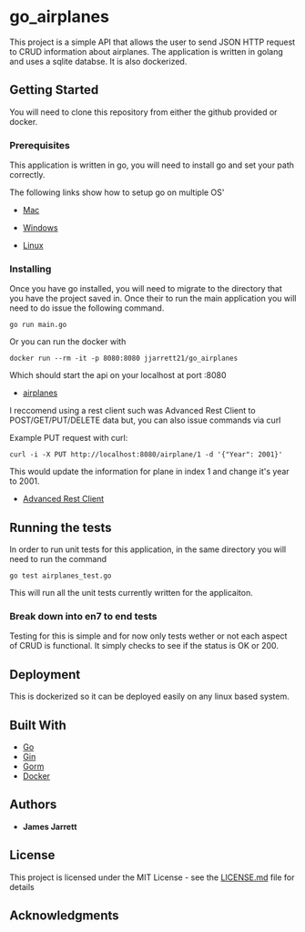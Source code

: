 # go_airplanes

This project is a simple API that allows the user to send JSON HTTP request to CRUD information about airplanes. The application is written in golang and uses a sqlite databse. It is also dockerized. 

## Getting Started

You will need to clone this repository from either the github provided or docker.

### Prerequisites

This application is written in go, you will need to install go and set your path correctly.

The following links show how to setup go on multiple OS'

* [Mac](https://medium.com/@AkyunaAkish/setting-up-a-golang-development-environment-mac-os-x-d58e5a7ea24f)

* [Windows](http://www.wadewegner.com/2014/12/easy-go-programming-setup-for-windows/)

* [Linux](https://www.tecmint.com/install-go-in-linux/)

### Installing

Once you have go installed, you will need to migrate to the directory that you have the project saved in. 
Once their to run the main application you will need to do issue the following command.

```
go run main.go
```

Or you can run the docker with

```
docker run --rm -it -p 8080:8080 jjarrett21/go_airplanes
```


Which should start the api on your localhost at port :8080

* [airplanes](http://localhost:8080)

I reccomend using a rest client such was Advanced Rest Client to POST/GET/PUT/DELETE data but,
you can also issue commands via curl

Example PUT request with curl:

```
curl -i -X PUT http://localhost:8080/airplane/1 -d '{"Year": 2001}'
```
This would update the information for plane in index 1 and change it's year to 2001.

* [Advanced Rest Client](https://install.advancedrestclient.com/#/install)

## Running the tests

In order to run unit tests for this application, in the same directory you will need to run the command

``` 
go test airplanes_test.go
```

This will run all the unit tests currently written for the applicaiton.

### Break down into en7 to end tests

Testing for this is simple and for now only tests wether or not each aspect of CRUD is functional.
It simply checks to see if the status is OK or 200.

## Deployment

This is dockerized so it can be deployed easily on any linux based system.

## Built With

* [Go](https://golang.org/)
* [Gin](https://github.com/gin-gonic/gin)
* [Gorm](https://github.com/jinzhu/gorm)
* [Docker](https://www.docker.com/)

## Authors

* **James Jarrett** 

## License

This project is licensed under the MIT License - see the [LICENSE.md](LICENSE.md) file for details

## Acknowledgments


